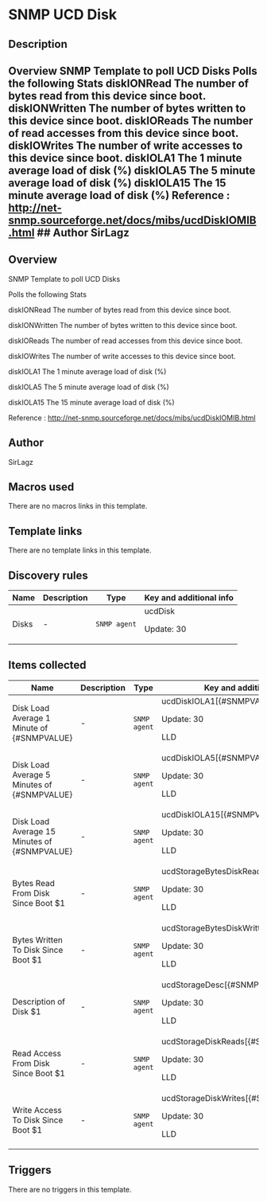 # SNMP UCD Disk

## Description

## Overview SNMP Template to poll UCD Disks Polls the following Stats diskIONRead The number of bytes read from this device since boot. diskIONWritten The number of bytes written to this device since boot. diskIOReads The number of read accesses from this device since boot. diskIOWrites The number of write accesses to this device since boot. diskIOLA1 The 1 minute average load of disk (%) diskIOLA5 The 5 minute average load of disk (%) diskIOLA15 The 15 minute average load of disk (%) Reference : http://net-snmp.sourceforge.net/docs/mibs/ucdDiskIOMIB.html ## Author SirLagz 

## Overview

SNMP Template to poll UCD Disks


Polls the following Stats


diskIONRead The number of bytes read from this device since boot.


diskIONWritten The number of bytes written to this device since boot.


diskIOReads The number of read accesses from this device since boot.


diskIOWrites The number of write accesses to this device since boot.


diskIOLA1 The 1 minute average load of disk (%)


diskIOLA5 The 5 minute average load of disk (%)


diskIOLA15 The 15 minute average load of disk (%)


 


Reference : http://net-snmp.sourceforge.net/docs/mibs/ucdDiskIOMIB.html



## Author

SirLagz

## Macros used

There are no macros links in this template.

## Template links

There are no template links in this template.

## Discovery rules

|Name|Description|Type|Key and additional info|
|----|-----------|----|----|
|Disks|<p>-</p>|`SNMP agent`|ucdDisk<p>Update: 30</p>|
## Items collected

|Name|Description|Type|Key and additional info|
|----|-----------|----|----|
|Disk Load Average 1 Minute of {#SNMPVALUE}|<p>-</p>|`SNMP agent`|ucdDiskIOLA1[{#SNMPVALUE}]<p>Update: 30</p><p>LLD</p>|
|Disk Load Average 5 Minutes of {#SNMPVALUE}|<p>-</p>|`SNMP agent`|ucdDiskIOLA5[{#SNMPVALUE}]<p>Update: 30</p><p>LLD</p>|
|Disk Load Average 15 Minutes of {#SNMPVALUE}|<p>-</p>|`SNMP agent`|ucdDiskIOLA15[{#SNMPVALUE}]<p>Update: 30</p><p>LLD</p>|
|Bytes Read From Disk Since Boot $1|<p>-</p>|`SNMP agent`|ucdStorageBytesDiskRead[{#SNMPVALUE}]<p>Update: 30</p><p>LLD</p>|
|Bytes Written To Disk Since Boot $1|<p>-</p>|`SNMP agent`|ucdStorageBytesDiskWritten[{#SNMPVALUE}]<p>Update: 30</p><p>LLD</p>|
|Description of Disk $1|<p>-</p>|`SNMP agent`|ucdStorageDesc[{#SNMPVALUE}]<p>Update: 30</p><p>LLD</p>|
|Read Access From Disk Since Boot $1|<p>-</p>|`SNMP agent`|ucdStorageDiskReads[{#SNMPVALUE}]<p>Update: 30</p><p>LLD</p>|
|Write Access To Disk Since Boot $1|<p>-</p>|`SNMP agent`|ucdStorageDiskWrites[{#SNMPVALUE}]<p>Update: 30</p><p>LLD</p>|
## Triggers

There are no triggers in this template.


